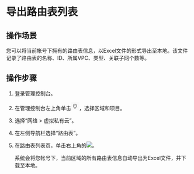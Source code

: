 # 导出路由表列表<a name="vpc_route01_0014"></a>

## 操作场景<a name="zh-cn_topic_0212076969_section50407262175221"></a>

您可以将当前帐号下拥有的路由表信息，以Excel文件的形式导出至本地。该文件记录了路由表的名称、ID、所属VPC、类型、关联子网个数等。

## 操作步骤<a name="zh-cn_topic_0212076969_section8755447183137"></a>

1.  登录管理控制台。
2.  在管理控制台左上角单击![](figures/icon-region.png)，选择区域和项目。
3.  选择“网络 \> 虚拟私有云”。
4.  在左侧导航栏选择“路由表”。
5.  在路由表列表页，单击右上角的![](figures/icon-export-7.png)。

    系统会将您帐号下，当前区域的所有路由表信息自动导出为Excel文件，并下载至本地。


